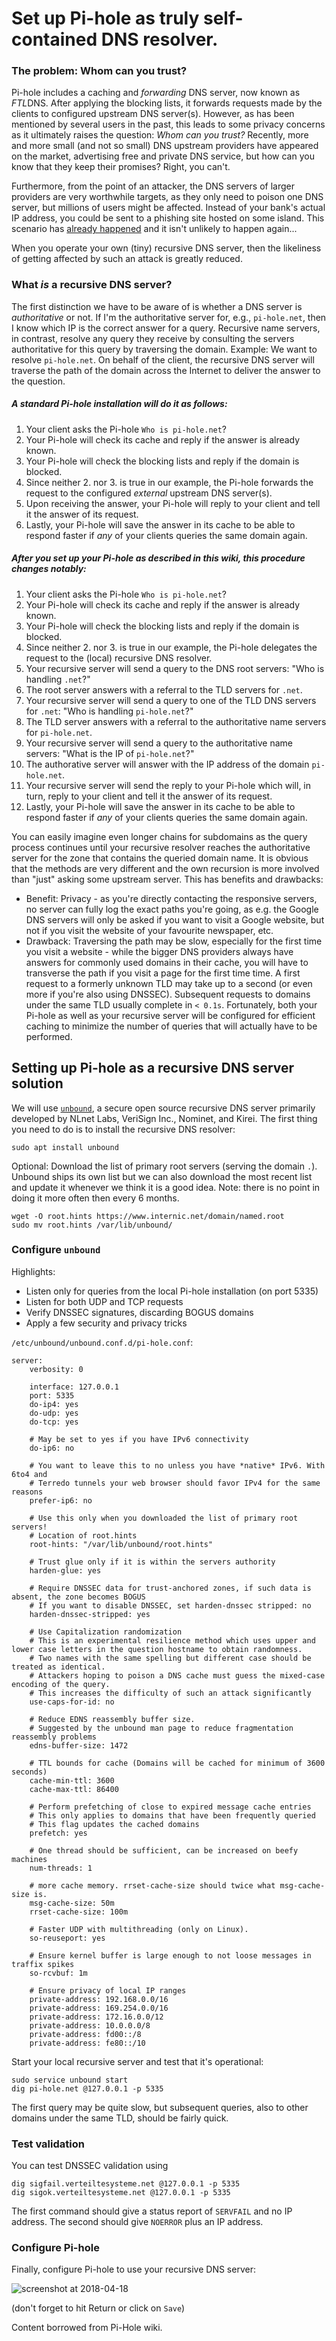 # Set up Pi-hole as truly self-contained DNS resolver.
### The problem: Whom can you trust?
Pi-hole includes a caching and *forwarding* DNS server, now known as *FTL*DNS. After applying the blocking lists, it forwards requests made by the clients to configured upstream DNS server(s). However, as has been mentioned by several users in the past, this leads to some privacy concerns as it ultimately raises the question: _Whom can you trust?_ Recently, more and more small (and not so small) DNS upstream providers have appeared on the market, advertising free and private DNS service, but how can you know that they keep their promises? Right, you can't.

Furthermore, from the point of an attacker, the DNS servers of larger providers are very worthwhile targets, as they only need to poison one DNS server, but millions of users might be affected. Instead of your bank's actual IP address, you could be sent to a phishing site hosted on some island. This scenario has [already happened](https://www.zdnet.com/article/dns-cache-poisoning-attacks-exploited-in-the-wild/) and it isn't unlikely to happen again...

When you operate your own (tiny) recursive DNS server, then the likeliness of getting affected by such an attack is greatly reduced.

### What *is* a recursive DNS server?
The first distinction we have to be aware of is whether a DNS server is *authoritative* or not.  If I'm the authoritative server for, e.g., `pi-hole.net`, then I know which IP is the correct answer for a query. Recursive name servers, in contrast, resolve any query they receive by consulting the servers authoritative for this query by traversing the domain.
Example: We want to resolve `pi-hole.net`. On behalf of the client, the recursive DNS server will traverse the path of the domain across the Internet to deliver the answer to the question.

##### A _standard_ Pi-hole installation will do it as follows:
1. Your client asks the Pi-hole `Who is pi-hole.net`?
2. Your Pi-hole will check its cache and reply if the answer is already known.
3. Your Pi-hole will check the blocking lists and reply if the domain is blocked.
4. Since neither 2. nor 3. is true in our example, the Pi-hole forwards the request to the configured *external* upstream DNS server(s).
5. Upon receiving the answer, your Pi-hole will reply to your client and tell it the answer of its request.
6. Lastly, your Pi-hole will save the answer in its cache to be able to respond faster if *any* of your clients queries the same domain again.

##### After you set up your Pi-hole as described in this wiki, this procedure changes notably:
1. Your client asks the Pi-hole `Who is pi-hole.net`?
2. Your Pi-hole will check its cache and reply if the answer is already known.
3. Your Pi-hole will check the blocking lists and reply if the domain is blocked.
4. Since neither 2. nor 3. is true in our example, the Pi-hole delegates the request to the (local) recursive DNS resolver.
5. Your recursive server will send a query to the DNS root servers: "Who is handling `.net`?"
6. The root server answers with a referral to the TLD servers for `.net`.
7. Your recursive server will send a query to one of the TLD DNS servers for `.net`: "Who is handling `pi-hole.net`?"
8. The TLD server answers with a referral to the authoritative name servers for `pi-hole.net`.
9. Your recursive server will send a query to the authoritative name servers: "What is the IP of `pi-hole.net`?"
10. The authorative server will answer with the IP address of the domain `pi-hole.net`.
11. Your recursive server will send the reply to your Pi-hole which will, in turn, reply to your client and tell it the answer of its request.
12. Lastly, your Pi-hole will save the answer in its cache to be able to respond faster if *any* of your clients queries the same domain again.

You can easily imagine even longer chains for subdomains as the query process continues until your recursive resolver reaches the authoritative server for the zone that contains the queried domain name. It is obvious that the methods are very different and the own recursion is more involved than "just" asking some upstream server. This has benefits and drawbacks:
- Benefit: Privacy - as you're directly contacting the responsive servers, no server can fully log the exact paths you're going, as e.g. the Google DNS servers will only be asked if you want to visit a Google website, but not if you visit the website of your favourite newspaper, etc.
- Drawback: Traversing the path may be slow, especially for the first time you visit a website - while the bigger DNS providers always have answers for commonly used domains in their cache, you will have to transverse the path if you visit a page for the first time time. A first request to a formerly unknown TLD may take up to a second (or even more if you're also using DNSSEC). Subsequent requests to domains under the same TLD usually complete in `< 0.1s`.
Fortunately, both your Pi-hole as well as your recursive server will be configured for efficient caching to minimize the number of queries that will actually have to be performed.

## Setting up Pi-hole as a recursive DNS server solution
We will use [`unbound`](https://www.unbound.net/), a secure open source recursive DNS server primarily developed by NLnet Labs, VeriSign Inc., Nominet, and Kirei.
The first thing you need to do is to install the recursive DNS resolver:
```
sudo apt install unbound
```

Optional: Download the list of primary root servers (serving the domain `.`). Unbound ships its own list but we can also download the most recent list and update it whenever we think it is a good idea. Note: there is no point in doing it more often then every 6 months.
```
wget -O root.hints https://www.internic.net/domain/named.root
sudo mv root.hints /var/lib/unbound/
```

### Configure `unbound`
Highlights:
- Listen only for queries from the local Pi-hole installation (on port 5335)
- Listen for both UDP and TCP requests
- Verify DNSSEC signatures, discarding BOGUS domains
- Apply a few security and privacy tricks

 `/etc/unbound/unbound.conf.d/pi-hole.conf`:
```plain
server:
    verbosity: 0
    
    interface: 127.0.0.1
    port: 5335
    do-ip4: yes
    do-udp: yes
    do-tcp: yes

    # May be set to yes if you have IPv6 connectivity
    do-ip6: no
    
    # You want to leave this to no unless you have *native* IPv6. With 6to4 and
    # Terredo tunnels your web browser should favor IPv4 for the same reasons
    prefer-ip6: no

    # Use this only when you downloaded the list of primary root servers!
    # Location of root.hints
    root-hints: "/var/lib/unbound/root.hints"

    # Trust glue only if it is within the servers authority
    harden-glue: yes

    # Require DNSSEC data for trust-anchored zones, if such data is absent, the zone becomes BOGUS
    # If you want to disable DNSSEC, set harden-dnssec stripped: no
    harden-dnssec-stripped: yes

    # Use Capitalization randomization
    # This is an experimental resilience method which uses upper and lower case letters in the question hostname to obtain randomness.
    # Two names with the same spelling but different case should be treated as identical.
    # Attackers hoping to poison a DNS cache must guess the mixed-case encoding of the query.
    # This increases the difficulty of such an attack significantly
    use-caps-for-id: no
    
    # Reduce EDNS reassembly buffer size.
    # Suggested by the unbound man page to reduce fragmentation reassembly problems
    edns-buffer-size: 1472

    # TTL bounds for cache (Domains will be cached for minimum of 3600 seconds)
    cache-min-ttl: 3600
    cache-max-ttl: 86400

    # Perform prefetching of close to expired message cache entries
    # This only applies to domains that have been frequently queried
    # This flag updates the cached domains
    prefetch: yes

    # One thread should be sufficient, can be increased on beefy machines
    num-threads: 1
    
    # more cache memory. rrset-cache-size should twice what msg-cache-size is.
    msg-cache-size: 50m
    rrset-cache-size: 100m
    
    # Faster UDP with multithreading (only on Linux).
    so-reuseport: yes
	
    # Ensure kernel buffer is large enough to not loose messages in traffix spikes
    so-rcvbuf: 1m

    # Ensure privacy of local IP ranges
    private-address: 192.168.0.0/16
    private-address: 169.254.0.0/16
    private-address: 172.16.0.0/12
    private-address: 10.0.0.0/8
    private-address: fd00::/8
    private-address: fe80::/10
```

Start your local recursive server and test that it's operational:
```
sudo service unbound start
dig pi-hole.net @127.0.0.1 -p 5335
```
The first query may be quite slow, but subsequent queries, also to other domains under the same TLD, should be fairly quick.

### Test validation
You can test DNSSEC validation using
```
dig sigfail.verteiltesysteme.net @127.0.0.1 -p 5335
dig sigok.verteiltesysteme.net @127.0.0.1 -p 5335
```
The first command should give a status report of `SERVFAIL` and no IP address.
The second should give `NOERROR` plus an IP address.

### Configure Pi-hole
Finally, configure Pi-hole to use your recursive DNS server:

![screenshot at 2018-04-18](https://docs.pi-hole.net/images/RecursiveResolver.png)

(don't forget to hit Return or click on `Save`)

Content borrowed from Pi-Hole wiki.
